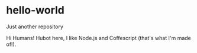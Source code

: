 # hello-world
Just another repository

Hi Humans! Hubot here, I like Node.js and Coffescript (that's what I'm made of!).
